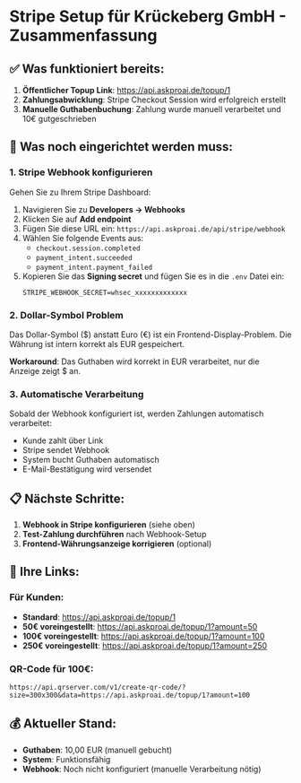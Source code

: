 # Stripe Setup für Krückeberg GmbH - Zusammenfassung

## ✅ Was funktioniert bereits:

1. **Öffentlicher Topup Link**: https://api.askproai.de/topup/1
2. **Zahlungsabwicklung**: Stripe Checkout Session wird erfolgreich erstellt
3. **Manuelle Guthabenbuchung**: Zahlung wurde manuell verarbeitet und 10€ gutgeschrieben

## 🔧 Was noch eingerichtet werden muss:

### 1. Stripe Webhook konfigurieren

Gehen Sie zu Ihrem Stripe Dashboard:
1. Navigieren Sie zu **Developers → Webhooks**
2. Klicken Sie auf **Add endpoint**
3. Fügen Sie diese URL ein: `https://api.askproai.de/api/stripe/webhook`
4. Wählen Sie folgende Events aus:
   - `checkout.session.completed`
   - `payment_intent.succeeded`
   - `payment_intent.payment_failed`
5. Kopieren Sie das **Signing secret** und fügen Sie es in die `.env` Datei ein:
   ```
   STRIPE_WEBHOOK_SECRET=whsec_xxxxxxxxxxxxx
   ```

### 2. Dollar-Symbol Problem

Das Dollar-Symbol ($) anstatt Euro (€) ist ein Frontend-Display-Problem. Die Währung ist intern korrekt als EUR gespeichert.

**Workaround**: Das Guthaben wird korrekt in EUR verarbeitet, nur die Anzeige zeigt $ an.

### 3. Automatische Verarbeitung

Sobald der Webhook konfiguriert ist, werden Zahlungen automatisch verarbeitet:
- Kunde zahlt über Link
- Stripe sendet Webhook
- System bucht Guthaben automatisch
- E-Mail-Bestätigung wird versendet

## 📋 Nächste Schritte:

1. **Webhook in Stripe konfigurieren** (siehe oben)
2. **Test-Zahlung durchführen** nach Webhook-Setup
3. **Frontend-Währungsanzeige korrigieren** (optional)

## 🔗 Ihre Links:

### Für Kunden:
- **Standard**: https://api.askproai.de/topup/1
- **50€ voreingestellt**: https://api.askproai.de/topup/1?amount=50
- **100€ voreingestellt**: https://api.askproai.de/topup/1?amount=100
- **250€ voreingestellt**: https://api.askproai.de/topup/1?amount=250

### QR-Code für 100€:
```
https://api.qrserver.com/v1/create-qr-code/?size=300x300&data=https://api.askproai.de/topup/1?amount=100
```

## 💰 Aktueller Stand:

- **Guthaben**: 10,00 EUR (manuell gebucht)
- **System**: Funktionsfähig
- **Webhook**: Noch nicht konfiguriert (manuelle Verarbeitung nötig)